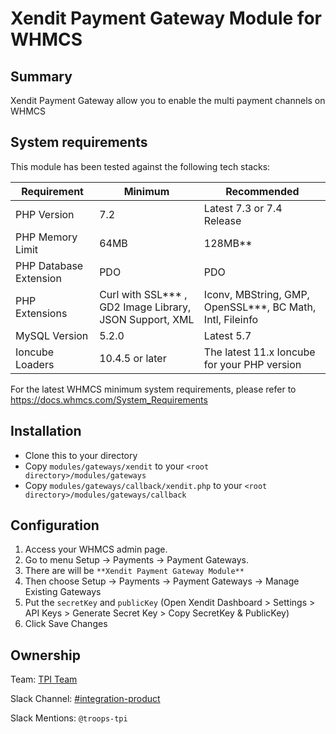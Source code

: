 # Xendit Payment Gateway Module for WHMCS #

## Summary ##	

Xendit Payment Gateway allow you to enable the multi payment channels on WHMCS

## System requirements
This module has been tested against the following tech stacks:

| Requirement            | Minimum                                                     | Recommended                                                       |
|------------------------|-------------------------------------------------------------|-------------------------------------------------------------------|
| PHP Version            | 7.2                                                         | Latest 7.3 or 7.4 Release                                         |
| PHP Memory Limit       | 64MB                                                        | 128MB**                                                           |
| PHP Database Extension | PDO                                                         | PDO                                                               |
| PHP Extensions         | Curl with SSL*** , GD2 Image Library, JSON Support, XML 	  | Iconv, MBString, GMP, OpenSSL***, BC Math, Intl, Fileinfo 	 |
| MySQL Version          | 5.2.0                                                       | Latest 5.7                                                        |
| Ioncube Loaders        | 10.4.5 or later                                             | The latest 11.x Ioncube for your PHP version                      |

For the latest WHMCS minimum system requirements, please refer to
https://docs.whmcs.com/System_Requirements

## Installation ##
- Clone this to your directory
- Copy `modules/gateways/xendit` to your `<root directory>/modules/gateways`
- Copy `modules/gateways/callback/xendit.php` to your `<root directory>/modules/gateways/callback`

## Configuration ##
1. Access your WHMCS admin page.
2. Go to menu Setup -> Payments -> Payment Gateways.
3. There are will be `**Xendit Payment Gateway Module**`
4. Then choose Setup -> Payments -> Payment Gateways -> Manage Existing Gateways
5. Put the `secretKey` and `publicKey` (Open Xendit Dashboard > Settings > API Keys > Generate Secret Key > Copy SecretKey & PublicKey)
6. Click Save Changes

## Ownership

Team: [TPI Team](https://www.draw.io/?state=%7B%22ids%22:%5B%221Vk1zqYgX2YqjJYieQ6qDPh0PhB2yAd0j%22%5D,%22action%22:%22open%22,%22userId%22:%22104938211257040552218%22%7D)

Slack Channel: [#integration-product](https://xendit.slack.com/messages/integration-product)

Slack Mentions: `@troops-tpi`
